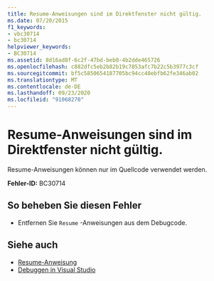 ```yaml
---
title: Resume-Anweisungen sind im Direktfenster nicht gültig.
ms.date: 07/20/2015
f1_keywords:
- vbc30714
- bc30714
helpviewer_keywords:
- BC30714
ms.assetid: 8d16ad8f-6c2f-47bd-beb0-4b2dde465726
ms.openlocfilehash: c882dfc5eb2b82b19c7853afc7b22c5b3977c3cf
ms.sourcegitcommit: bf5c5850654187705bc94cc40ebfb62fe346ab02
ms.translationtype: MT
ms.contentlocale: de-DE
ms.lasthandoff: 09/23/2020
ms.locfileid: "91068270"
---
```

# <a name="resume-statements-are-not-valid-in-the-immediate-window"></a>Resume-Anweisungen sind im Direktfenster nicht gültig.

Resume-Anweisungen können nur im Quellcode verwendet werden.  
  
 **Fehler-ID:** BC30714  
  
## <a name="to-correct-this-error"></a>So beheben Sie diesen Fehler  
  
- Entfernen Sie `Resume` -Anweisungen aus dem Debugcode.  
  
## <a name="see-also"></a>Siehe auch

- [Resume-Anweisung](../language-reference/statements/resume-statement.md)
- [Debuggen in Visual Studio](/visualstudio/debugger/debugger-feature-tour)
